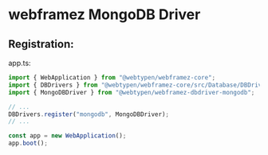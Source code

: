 # webframez MongoDB Driver

## Registration:

app.ts:

```ts
import { WebApplication } from "@webtypen/webframez-core";
import { DBDrivers } from "@webtypen/webframez-core/src/Database/DBDriver";
import { MongoDBDriver } from "@webtypen/webframez-dbdriver-mongodb";

// ...
DBDrivers.register("mongodb", MongoDBDriver);
// ...

const app = new WebApplication();
app.boot();
```
